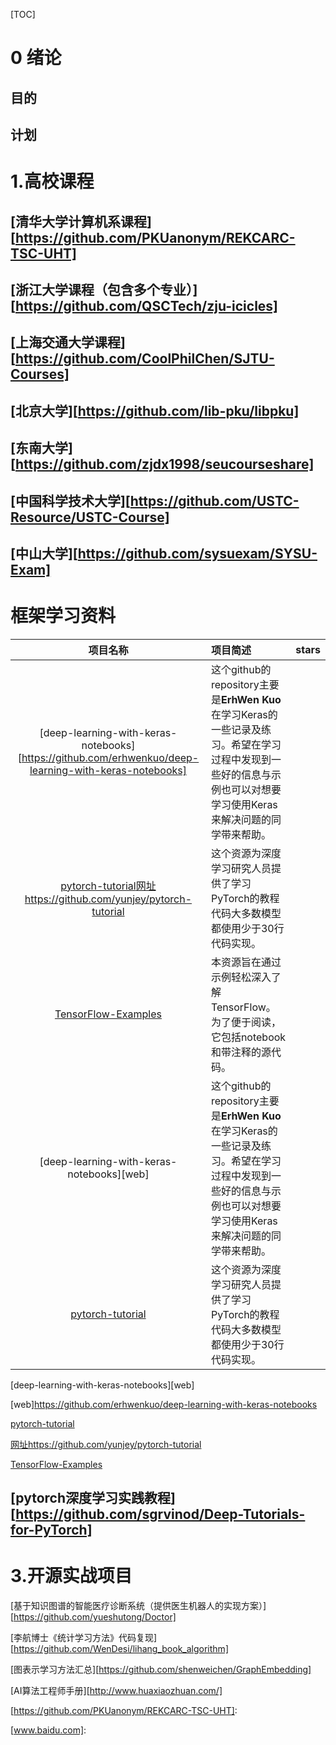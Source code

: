 [TOC]

# 0 绪论 

## 目的

## 计划





# 1.高校课程



## [清华大学计算机系课程][https://github.com/PKUanonym/REKCARC-TSC-UHT] 





## [浙江大学课程（包含多个专业）][https://github.com/QSCTech/zju-icicles]



## [上海交通大学课程][https://github.com/CoolPhilChen/SJTU-Courses]



## [北京大学][https://github.com/lib-pku/libpku]



## [东南大学][https://github.com/zjdx1998/seucourseshare]



## [中国科学技术大学][https://github.com/USTC-Resource/USTC-Course]



## [中山大学][https://github.com/sysuexam/SYSU-Exam]



# 框架学习资料

|                           项目名称                           | 项目简述                                                     | stars |
| :----------------------------------------------------------: | :----------------------------------------------------------- | :---: |
| [deep-learning-with-keras-notebooks][https://github.com/erhwenkuo/deep-learning-with-keras-notebooks] | 这个github的repository主要是**ErhWen Kuo**在学习Keras的一些记录及练习。希望在学习过程中发现到一些好的信息与示例也可以对想要学习使用Keras来解决问题的同学带来帮助。 |       |
| [pytorch-tutorial][网址][网址]https://github.com/yunjey/pytorch-tutorial | 这个资源为深度学习研究人员提供了学习PyTorch的教程代码大多数模型都使用少于30行代码实现。 |       |
|                 [TensorFlow-Examples][网址]                  | 本资源旨在通过示例轻松深入了解TensorFlow。 为了便于阅读，它包括notebook和带注释的源代码。 |       |
|          [deep-learning-with-keras-notebooks][web]           | 这个github的repository主要是**ErhWen Kuo**在学习Keras的一些记录及练习。希望在学习过程中发现到一些好的信息与示例也可以对想要学习使用Keras来解决问题的同学带来帮助。 |       |
|                   [pytorch-tutorial][网址]                   | 这个资源为深度学习研究人员提供了学习PyTorch的教程代码大多数模型都使用少于30行代码实现。 |       |



[deep-learning-with-keras-notebooks][web]

[web]https://github.com/erhwenkuo/deep-learning-with-keras-notebooks

[pytorch-tutorial][网址]

[网址]https://github.com/yunjey/pytorch-tutorial





[TensorFlow-Examples][网址]

[网址]:https://github.com/aymericdamien/TensorFlow-Examples





## [pytorch深度学习实践教程][https://github.com/sgrvinod/Deep-Tutorials-for-PyTorch]







# 3.开源实战项目

[基于知识图谱的智能医疗诊断系统（提供医生机器人的实现方案）][https://github.com/yueshutong/Doctor]

[李航博士《统计学习方法》代码复现][https://github.com/WenDesi/lihang_book_algorithm]

[图表示学习方法汇总][https://github.com/shenweichen/GraphEmbedding]

[AI算法工程师手册][http://www.huaxiaozhuan.com/]



[https://github.com/PKUanonym/REKCARC-TSC-UHT]: 

[www.baidu.com]: 